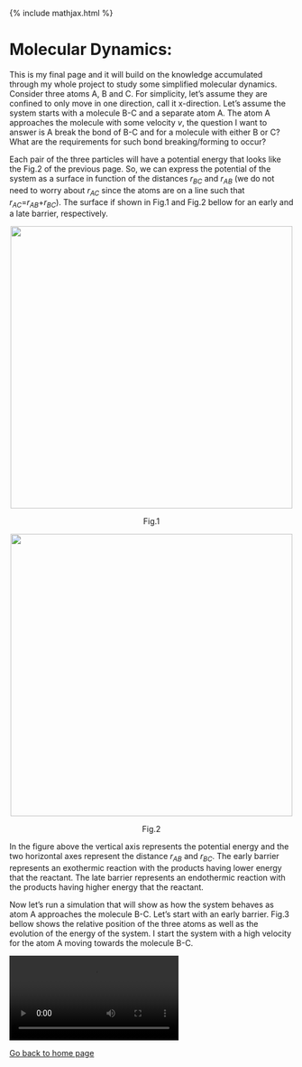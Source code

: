 {% include mathjax.html %}

# Molecular Dynamics:

This is my final page and it will build on the knowledge accumulated through my whole project to study some simplified molecular dynamics. Consider three atoms A, B and C. For simplicity, let’s assume they are confined to only move in one direction, call it x-direction. Let’s assume the system starts with a molecule B-C and a separate atom A. The atom A approaches the molecule with some velocity $v$, the question I want to answer is A break the bond of B-C and for a molecule with either B or C? What are the requirements for such bond breaking/forming to occur? 

Each pair of the three particles will have a potential energy that looks like the Fig.2 of the previous page. So, we can express the potential of the system as a surface in function of the distances $r_{BC}$ and $r_{AB}$ (we do not need to worry about $r_{AC}$ since the atoms are on a line such that $r_{AC}$=$r_{AB}$+$r_{BC}$). The surface if shown in Fig.1 and Fig.2 bellow for an early and a late barrier, respectively.

<p align="center"><img src="https://user-images.githubusercontent.com/35305574/38695528-862533d0-3e5a-11e8-95ce-018301e0b91d.jpg" width="500"></p>
<p align="center">Fig.1</p>

<p align="center"><img src="https://user-images.githubusercontent.com/35305574/38695530-87e11e1e-3e5a-11e8-9136-6b143f23df3b.jpg" width="500"></p>
<p align="center">Fig.2</p>

In the figure above the vertical axis represents the potential energy and the two horizontal axes represent the distance $r_{AB}$ and $r_{BC}$. The early barrier represents an exothermic reaction with the products having lower energy that the reactant. The late barrier represents an endothermic reaction with the products having higher energy that the reactant.

Now let’s run a simulation that will show as how the system behaves as atom A approaches the molecule B-C. Let’s start with an early barrier. Fig.3 bellow shows the relative position of the three atoms as well as the evolution of the energy of the system. I start the system with a high velocity for the atom A moving towards the molecule B-C.

![Four1](/ep.mp4) 






[Go back to home page](/README.md)
